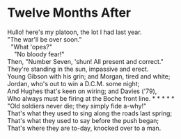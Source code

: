 # Twelve Months After
Hullo! here's my platoon, the lot I had last year.  
"The war'll be over soon."  
&nbsp;&nbsp;"What 'opes?"  
&nbsp;&nbsp;&nbsp;&nbsp;"No bloody fear!"  
Then, "Number Seven, 'shun! All present and correct."  
They're standing in the sun, impassive and erect.  
Young Gibson with his grin; and Morgan, tired and white;  
Jordan, who's out to win a D.C.M. some night;  
And Hughes that's keen on wiring; and Davies \('79\),  
Who always must be firing at the Boche front line.
\* \* \* \* \*  
"Old soldiers never die; they simply fide a-why!"  
That's what they used to sing along the roads last spring;  
That's what they used to say before the push began;  
That's where they are to-day, knocked over to a man.  
